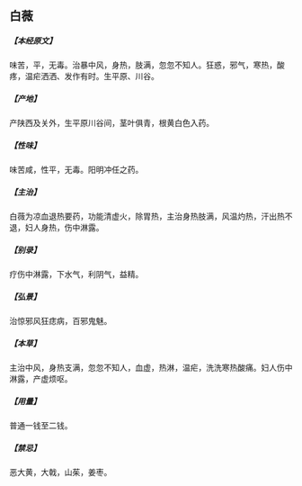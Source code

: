 ## 白薇

##### 【本经原文】
味苦，平，无毒。治暴中风，身热，肢满，忽忽不知人。狂惑，邪气，寒热，酸疼，温疟洒洒、发作有时。生平原、川谷。
##### 【产地】
产陕西及关外，生平原川谷间，茎叶俱青，根黄白色入药。
##### 【性味】
味苦咸，性平，无毒。阳明冲任之药。
##### 【主治】
白薇为凉血退热要药，功能清虚火，除胃热，主治身热肢满，风温灼热，汗出热不退，妇人身热，伤中淋露。
##### 【别录】
疗伤中淋露，下水气，利阴气，益精。
##### 【弘景】
治惊邪风狂痣病，百邪鬼魅。
##### 【本草】
主治中风，身热支满，忽忽不知人，血虚，热淋，温疟，洗洗寒热酸痛。妇人伤中淋露，产虚烦呕。
##### 【用量】
普通一钱至二钱。
##### 【禁忌】
恶大黄，大戟，山茱，姜枣。
